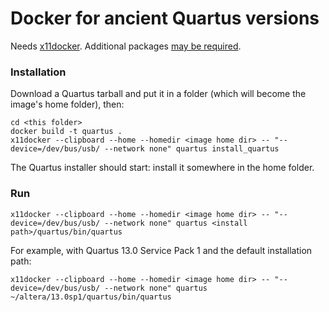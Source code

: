 # Docker for ancient Quartus versions

Needs [x11docker](https://github.com/mviereck/x11docker). Additional packages [may be required](https://github.com/mviereck/x11docker#dependencies).

### Installation

Download a Quartus tarball and put it in a folder (which will become the image's home folder), then:

```
cd <this folder>
docker build -t quartus .
x11docker --clipboard --home --homedir <image home dir> -- "--device=/dev/bus/usb/ --network none" quartus install_quartus
```

The Quartus installer should start: install it somewhere in the home folder.

### Run

```
x11docker --clipboard --home --homedir <image home dir> -- "--device=/dev/bus/usb/ --network none" quartus <install path>/quartus/bin/quartus
```

For example, with Quartus 13.0 Service Pack 1 and the default installation path:

```
x11docker --clipboard --home --homedir <image home dir> -- "--device=/dev/bus/usb/ --network none" quartus ~/altera/13.0sp1/quartus/bin/quartus
```

